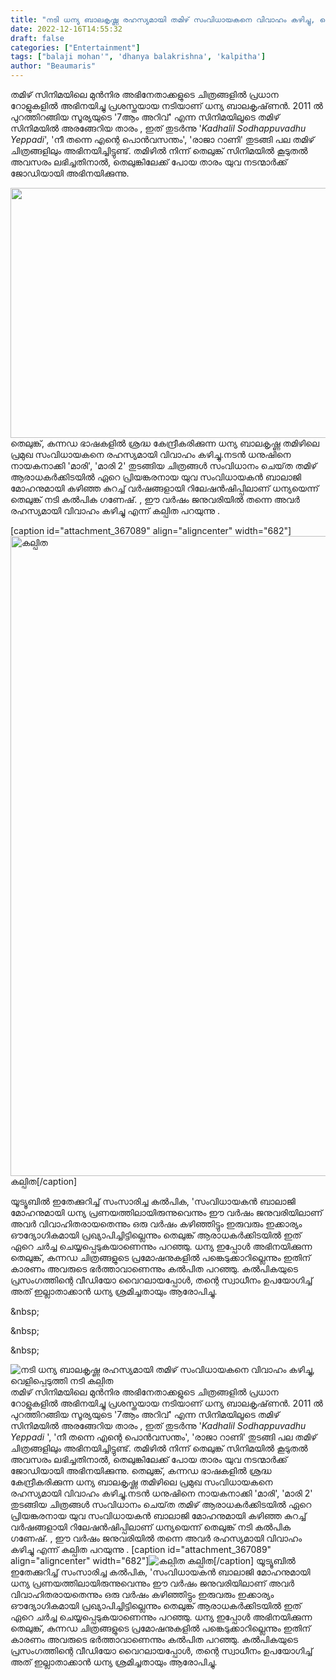 ```yaml
---
title: "നടി ധന്യ ബാലകൃഷ്ണ രഹസ്യമായി തമിഴ് സംവിധായകനെ വിവാഹം കഴിച്ചു, വെളിപ്പെടുത്തി നടി കല്പിത"
date: 2022-12-16T14:55:32
draft: false
categories: ["Entertainment"]
tags: ["balaji mohan'", 'dhanya balakrishna', 'kalpitha']
author: "Beaumaris"
---
```


തമിഴ് സിനിമയിലെ മുൻനിര അഭിനേതാക്കളുടെ ചിത്രങ്ങളിൽ പ്രധാന റോളുകളിൽ അഭിനയിച്ചു പ്രശസ്തയായ നടിയാണ് ധന്യ ബാലകൃഷ്‌ണൻ. 2011 ൽ പുറത്തിറങ്ങിയ സൂര്യയുടെ '7ആം അറിവ്' എന്ന സിനിമയിലൂടെ തമിഴ് സിനിമയിൽ അരങ്ങേറിയ താരം , ഇത് തുടർന്നു '<i>Kadhalil Sodhappuvadhu Yeppadi</i>', 'നീ തന്നെ എന്റെ പൊൻവസന്തം', 'രാജാ റാണി' തുടങ്ങി പല തമിഴ് ചിത്രങ്ങളിലും അഭിനയിച്ചിട്ടുണ്ട്. തമിഴിൽ നിന്ന് തെലുങ്ക് സിനിമയിൽ കൂടുതൽ അവസരം ലഭിച്ചതിനാൽ, തെലുങ്കിലേക്ക് പോയ താരം യുവ നടന്മാർക്ക് ജോഡിയായി അഭിനയിക്കുന്നു.

<img class="size-large wp-image-367088 aligncenter" src="https://cdn.boolokam.com/articles/2022/12/gegegeghhhh-1024x512.jpg" alt="" width="800" height="400" />തെലുങ്ക്, കന്നഡ ഭാഷകളിൽ ശ്രദ്ധ കേന്ദ്രീകരിക്കുന്ന ധന്യ ബാലകൃഷ്ണ തമിഴിലെ പ്രമുഖ സംവിധായകനെ രഹസ്യമായി വിവാഹം കഴിച്ചു.നടൻ ധനുഷിനെ നായകനാക്കി 'മാരി', 'മാരി 2' തുടങ്ങിയ ചിത്രങ്ങൾ സംവിധാനം ചെയ്‌ത തമിഴ് ആരാധകർക്കിടയിൽ ഏറെ പ്രിയങ്കരനായ യുവ സംവിധായകൻ ബാലാജി മോഹനുമായി കഴിഞ്ഞ കുറച്ച് വർഷങ്ങളായി റിലേഷൻഷിപ്പിലാണ് ധന്യയെന്ന് തെലുങ്ക് നടി കൽപിക ഗണേഷ്. , ഈ വർഷം ജനുവരിയിൽ തന്നെ അവർ രഹസ്യമായി വിവാഹം കഴിച്ചു എന്ന് കല്പിത പറയുന്നു .

[caption id="attachment_367089" align="aligncenter" width="682"]<img class="size-large wp-image-367089" src="https://cdn.boolokam.com/articles/2022/12/de-682x1024.webp" alt="കല്പിത " width="682" height="1024" /> കല്പിത[/caption]

യൂട്യൂബിൽ ഇതേക്കുറിച്ച് സംസാരിച്ച കൽപിക, 'സംവിധായകൻ ബാലാജി മോഹനുമായി ധന്യ പ്രണയത്തിലായിരുന്നുവെന്നും ഈ വർഷം ജനുവരിയിലാണ് അവർ വിവാഹിതരായതെന്നും ഒരു വർഷം കഴിഞ്ഞിട്ടും ഇരുവരും ഇക്കാര്യം ഔദ്യോഗികമായി പ്രഖ്യാപിച്ചിട്ടില്ലെന്നും തെലുങ്ക് ആരാധകർക്കിടയിൽ ഇത് ഏറെ ചർച്ച ചെയ്യപ്പെടുകയാണെന്നും പറഞ്ഞു. ധന്യ ഇപ്പോൾ അഭിനയിക്കുന്ന തെലുങ്ക്, കന്നഡ ചിത്രങ്ങളുടെ പ്രമോഷനുകളിൽ പങ്കെടുക്കാറില്ലെന്നും ഇതിന് കാരണം അവരുടെ ഭർത്താവാണെന്നും കൽപിത പറഞ്ഞു. കൽപികയുടെ പ്രസംഗത്തിന്റെ വീഡിയോ വൈറലായപ്പോൾ, തന്റെ സ്വാധീനം ഉപയോഗിച്ച് അത് ഇല്ലാതാക്കാൻ ധന്യ ശ്രമിച്ചതായും ആരോപിച്ചു.

&amp;nbsp;

&amp;nbsp;

&amp;nbsp;


![നടി ധന്യ ബാലകൃഷ്ണ രഹസ്യമായി തമിഴ് സംവിധായകനെ വിവാഹം കഴിച്ചു, വെളിപ്പെടുത്തി നടി കല്പിത](https://cdn.boolokam.com/articles/2022/12/gegegeghhhh-1024x512.jpg)തമിഴ് സിനിമയിലെ മുൻനിര അഭിനേതാക്കളുടെ ചിത്രങ്ങളിൽ പ്രധാന റോളുകളിൽ അഭിനയിച്ചു പ്രശസ്തയായ നടിയാണ് ധന്യ ബാലകൃഷ്‌ണൻ. 2011 ൽ പുറത്തിറങ്ങിയ സൂര്യയുടെ '7ആം അറിവ്' എന്ന സിനിമയിലൂടെ തമിഴ് സിനിമയിൽ അരങ്ങേറിയ താരം , ഇത് തുടർന്നു '_Kadhalil Sodhappuvadhu Yeppadi_ ', 'നീ തന്നെ എന്റെ പൊൻവസന്തം', 'രാജാ റാണി' തുടങ്ങി പല തമിഴ് ചിത്രങ്ങളിലും അഭിനയിച്ചിട്ടുണ്ട്. തമിഴിൽ നിന്ന് തെലുങ്ക് സിനിമയിൽ കൂടുതൽ അവസരം ലഭിച്ചതിനാൽ, തെലുങ്കിലേക്ക് പോയ താരം യുവ നടന്മാർക്ക് ജോഡിയായി അഭിനയിക്കുന്നു. തെലുങ്ക്, കന്നഡ ഭാഷകളിൽ ശ്രദ്ധ കേന്ദ്രീകരിക്കുന്ന ധന്യ ബാലകൃഷ്ണ തമിഴിലെ പ്രമുഖ സംവിധായകനെ രഹസ്യമായി വിവാഹം കഴിച്ചു.നടൻ ധനുഷിനെ നായകനാക്കി 'മാരി', 'മാരി 2' തുടങ്ങിയ ചിത്രങ്ങൾ സംവിധാനം ചെയ്‌ത തമിഴ് ആരാധകർക്കിടയിൽ ഏറെ പ്രിയങ്കരനായ യുവ സംവിധായകൻ ബാലാജി മോഹനുമായി കഴിഞ്ഞ കുറച്ച് വർഷങ്ങളായി റിലേഷൻഷിപ്പിലാണ് ധന്യയെന്ന് തെലുങ്ക് നടി കൽപിക ഗണേഷ്. , ഈ വർഷം ജനുവരിയിൽ തന്നെ അവർ രഹസ്യമായി വിവാഹം കഴിച്ചു എന്ന് കല്പിത പറയുന്നു . [caption id="attachment_367089" align="aligncenter" width="682"]![കല്പിത ](https://cdn.boolokam.com/articles/2022/12/de-682x1024.webp) കല്പിത[/caption] യൂട്യൂബിൽ ഇതേക്കുറിച്ച് സംസാരിച്ച കൽപിക, 'സംവിധായകൻ ബാലാജി മോഹനുമായി ധന്യ പ്രണയത്തിലായിരുന്നുവെന്നും ഈ വർഷം ജനുവരിയിലാണ് അവർ വിവാഹിതരായതെന്നും ഒരു വർഷം കഴിഞ്ഞിട്ടും ഇരുവരും ഇക്കാര്യം ഔദ്യോഗികമായി പ്രഖ്യാപിച്ചിട്ടില്ലെന്നും തെലുങ്ക് ആരാധകർക്കിടയിൽ ഇത് ഏറെ ചർച്ച ചെയ്യപ്പെടുകയാണെന്നും പറഞ്ഞു. ധന്യ ഇപ്പോൾ അഭിനയിക്കുന്ന തെലുങ്ക്, കന്നഡ ചിത്രങ്ങളുടെ പ്രമോഷനുകളിൽ പങ്കെടുക്കാറില്ലെന്നും ഇതിന് കാരണം അവരുടെ ഭർത്താവാണെന്നും കൽപിത പറഞ്ഞു. കൽപികയുടെ പ്രസംഗത്തിന്റെ വീഡിയോ വൈറലായപ്പോൾ, തന്റെ സ്വാധീനം ഉപയോഗിച്ച് അത് ഇല്ലാതാക്കാൻ ധന്യ ശ്രമിച്ചതായും ആരോപിച്ചു. &nbsp; &nbsp; &nbsp;
